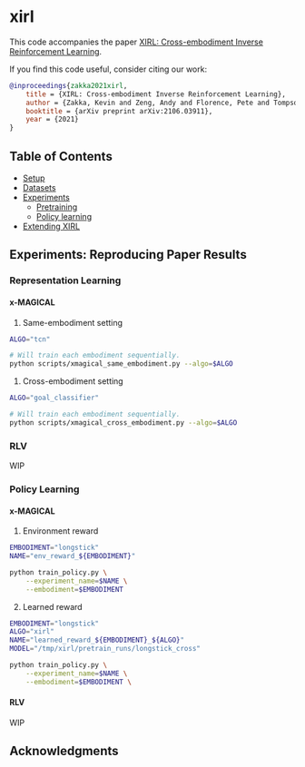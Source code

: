 # xirl

This code accompanies the paper [XIRL: Cross-embodiment Inverse Reinforcement Learning](https://x-irl.github.io/).

If you find this code useful, consider citing our work:

```bibtex
@inproceedings{zakka2021xirl,
    title = {XIRL: Cross-embodiment Inverse Reinforcement Learning},
    author = {Zakka, Kevin and Zeng, Andy and Florence, Pete and Tompson, Jonathan and Bohg, Jeannette and Dwibedi, Debidatta},
    booktitle = {arXiv preprint arXiv:2106.03911},
    year = {2021}
}
```

## Table of Contents

* [Setup]()
* [Datasets]()
* [Experiments]()
    * [Pretraining]()
    * [Policy learning]()
* [Extending XIRL]()

## Experiments: Reproducing Paper Results

### Representation Learning

#### x-MAGICAL

1. Same-embodiment setting

```bash
ALGO="tcn"

# Will train each embodiment sequentially.
python scripts/xmagical_same_embodiment.py --algo=$ALGO
```

1. Cross-embodiment setting

```bash
ALGO="goal_classifier"

# Will train each embodiment sequentially.
python scripts/xmagical_cross_embodiment.py --algo=$ALGO
```

### RLV

WIP

### Policy Learning

#### x-MAGICAL

1. Environment reward

```bash
EMBODIMENT="longstick"
NAME="env_reward_${EMBODIMENT}"

python train_policy.py \
    --experiment_name=$NAME \
    --embodiment=$EMBODIMENT
```

2. Learned reward

```bash
EMBODIMENT="longstick"
ALGO="xirl"
NAME="learned_reward_${EMBODIMENT}_${ALGO}"
MODEL="/tmp/xirl/pretrain_runs/longstick_cross"

python train_policy.py \
    --experiment_name=$NAME \
    --embodiment=$EMBODIMENT \
```

#### RLV

WIP

## Acknowledgments
